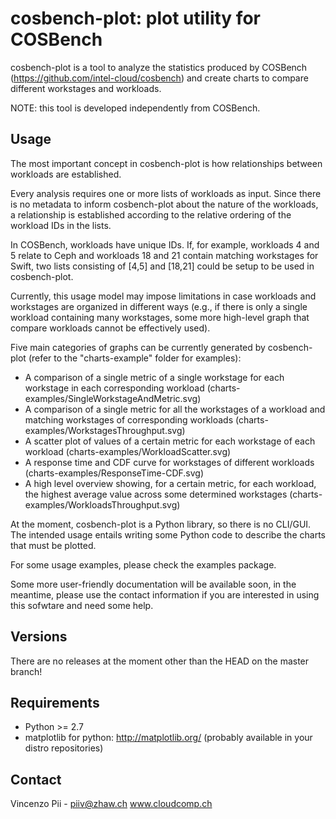 cosbench-plot: plot utility for COSBench
========================================

cosbench-plot is a tool to analyze the statistics produced by COSBench (https://github.com/intel-cloud/cosbench) and create charts to compare different workstages and workloads.

NOTE: this tool is developed independently from COSBench.

Usage
-----

The most important concept in cosbench-plot is how relationships between workloads are established.

Every analysis requires one or more lists of workloads as input. Since there is no metadata to inform cosbench-plot about the nature of the workloads, a relationship is established according to the relative ordering of the workload IDs in the lists.

In COSBench, workloads have unique IDs. If, for example, workloads 4 and 5 relate to Ceph and workloads 18 and 21 contain matching workstages for Swift, two lists consisting of [4,5] and [18,21] could be setup to be used in cosbench-plot.

Currently, this usage model may impose limitations in case workloads and workstages are organized in different ways (e.g., if there is only a single workload containing many workstages, some more high-level graph that compare workloads cannot be effectively used).

Five main categories of graphs can be currently generated by cosbench-plot (refer to the "charts-example" folder for examples):
  * A comparison of a single metric of a single workstage for each workstage in each corresponding workload (charts-examples/SingleWorkstageAndMetric.svg)
  * A comparison of a single metric for all the workstages of a workload and matching workstages of corresponding workloads (charts-examples/WorkstagesThroughput.svg)
  * A scatter plot of values of a certain metric for each workstage of each workload (charts-examples/WorkloadScatter.svg)
  * A response time and CDF curve for workstages of different workloads (charts-examples/ResponseTime-CDF.svg)
  * A high level overview showing, for a certain metric, for each workload, the highest average value across some determined workstages (charts-examples/WorkloadsThroughput.svg)

At the moment, cosbench-plot is a Python library, so there is no CLI/GUI.
The intended usage entails writing some Python code to describe the charts that must be plotted.

For some usage examples, please check the examples package.

Some more user-friendly documentation will be available soon, in the meantime, please use the contact information if you are interested in using this sofwtare and need some help.

Versions
--------

There are no releases at the moment other than the HEAD on the master branch!

Requirements
------------

 * Python >= 2.7
 * matplotlib for python: http://matplotlib.org/ (probably available in your distro repositories)





Contact
-------

Vincenzo Pii - piiv@zhaw.ch
www.cloudcomp.ch
